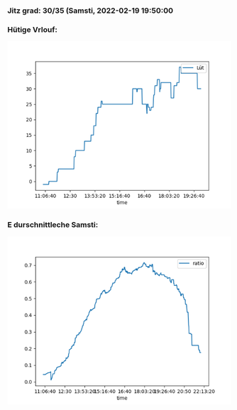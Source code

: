 ### Jitz grad: 30/35 (Samsti, 2022-02-19 19:50:00

### Hütige Vrlouf:
![Graph](Today.png)

### E durschnittleche Samsti:
![Graph](Samsti.png)